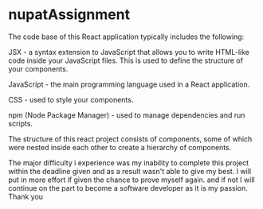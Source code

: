 # nupatAssignment

The code base of this React application typically includes the following:

JSX - a syntax extension to JavaScript that allows you to write HTML-like code inside your JavaScript files. This is used to define the structure of your components.

JavaScript - the main programming language used in a React application.

CSS - used to style your components.

npm (Node Package Manager) - used to manage dependencies and run scripts.

The structure of this react project consists of components, some of which were nested inside each other to create a hierarchy of components.

The major difficulty i experience was my inability to complete this project within the deadline given and as a result wasn't able to give my best. I will put in more effort if given the chance to prove myself again. and if not I will continue on the part to become a software developer as it is my passion. Thank you
